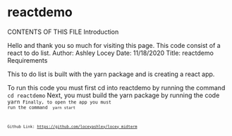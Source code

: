 # reactdemo

CONTENTS OF THIS FILE
Introduction

Hello and thank you so much for visiting this page. This code consist of a react to do list.
Author: Ashley Locey
Date: 11/18/2020
Title: reactdemo
Requirements

This to do list is built with the yarn package and is creating a react app.

To run this code you must first cd into reactdemo by running the command <code> cd reactdemo</code>
Next, you must build the yarn package by running the code <code>yarn<code>
Finally, to open the app you must run the command <code> yarn start<code>


Github Link: https://github.com/loceyashley/locey_midterm

